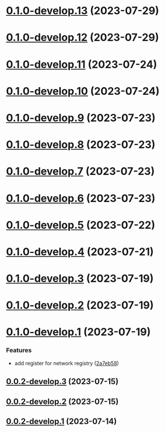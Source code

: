 # [0.1.0-develop.13](https://git.lumeweb.com/LumeWeb/kernel-eth-client/compare/v0.1.0-develop.12...v0.1.0-develop.13) (2023-07-29)

# [0.1.0-develop.12](https://git.lumeweb.com/LumeWeb/kernel-eth-client/compare/v0.1.0-develop.11...v0.1.0-develop.12) (2023-07-29)

# [0.1.0-develop.11](https://git.lumeweb.com/LumeWeb/kernel-eth-client/compare/v0.1.0-develop.10...v0.1.0-develop.11) (2023-07-24)

# [0.1.0-develop.10](https://git.lumeweb.com/LumeWeb/kernel-eth-client/compare/v0.1.0-develop.9...v0.1.0-develop.10) (2023-07-24)

# [0.1.0-develop.9](https://git.lumeweb.com/LumeWeb/kernel-eth-client/compare/v0.1.0-develop.8...v0.1.0-develop.9) (2023-07-23)

# [0.1.0-develop.8](https://git.lumeweb.com/LumeWeb/kernel-eth-client/compare/v0.1.0-develop.7...v0.1.0-develop.8) (2023-07-23)

# [0.1.0-develop.7](https://git.lumeweb.com/LumeWeb/kernel-eth-client/compare/v0.1.0-develop.6...v0.1.0-develop.7) (2023-07-23)

# [0.1.0-develop.6](https://git.lumeweb.com/LumeWeb/kernel-eth-client/compare/v0.1.0-develop.5...v0.1.0-develop.6) (2023-07-23)

# [0.1.0-develop.5](https://git.lumeweb.com/LumeWeb/kernel-eth-client/compare/v0.1.0-develop.4...v0.1.0-develop.5) (2023-07-22)

# [0.1.0-develop.4](https://git.lumeweb.com/LumeWeb/kernel-eth-client/compare/v0.1.0-develop.3...v0.1.0-develop.4) (2023-07-21)

# [0.1.0-develop.3](https://git.lumeweb.com/LumeWeb/kernel-eth-client/compare/v0.1.0-develop.2...v0.1.0-develop.3) (2023-07-19)

# [0.1.0-develop.2](https://git.lumeweb.com/LumeWeb/kernel-eth-client/compare/v0.1.0-develop.1...v0.1.0-develop.2) (2023-07-19)

# [0.1.0-develop.1](https://git.lumeweb.com/LumeWeb/kernel-eth-client/compare/v0.0.2-develop.3...v0.1.0-develop.1) (2023-07-19)


### Features

* add register for network registry ([2a7eb58](https://git.lumeweb.com/LumeWeb/kernel-eth-client/commit/2a7eb58354839bfdea96504f00b17f0841dae869))

## [0.0.2-develop.3](https://git.lumeweb.com/LumeWeb/kernel-eth-client/compare/v0.0.2-develop.2...v0.0.2-develop.3) (2023-07-15)

## [0.0.2-develop.2](https://git.lumeweb.com/LumeWeb/kernel-eth-client/compare/v0.0.2-develop.1...v0.0.2-develop.2) (2023-07-15)

## [0.0.2-develop.1](https://git.lumeweb.com/LumeWeb/kernel-eth-client/compare/v0.0.1...v0.0.2-develop.1) (2023-07-14)
